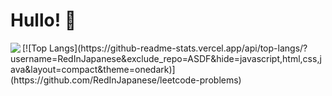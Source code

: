 # Hullo! 👋

<img align = "left" src = "https://github-readme-stats.vercel.app/api?username=RedInJapanese&show_icons=true&theme=onedark" />
[![Top Langs](https://github-readme-stats.vercel.app/api/top-langs/?username=RedInJapanese&exclude_repo=ASDF&hide=javascript,html,css,java&layout=compact&theme=onedark)](https://github.com/RedInJapanese/leetcode-problems)
